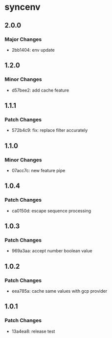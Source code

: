 # syncenv

## 2.0.0

### Major Changes

- 2bb1404: env update

## 1.2.0

### Minor Changes

- d57bee2: add cache feature

## 1.1.1

### Patch Changes

- 572b4c9: fix: replace filter accurately

## 1.1.0

### Minor Changes

- 07acc7c: new feature pipe

## 1.0.4

### Patch Changes

- ca0150d: escape sequence processing

## 1.0.3

### Patch Changes

- 969a3aa: accept number boolean value

## 1.0.2

### Patch Changes

- eea785a: cache same values with gcp provider

## 1.0.1

### Patch Changes

- 13a4ea8: release test
